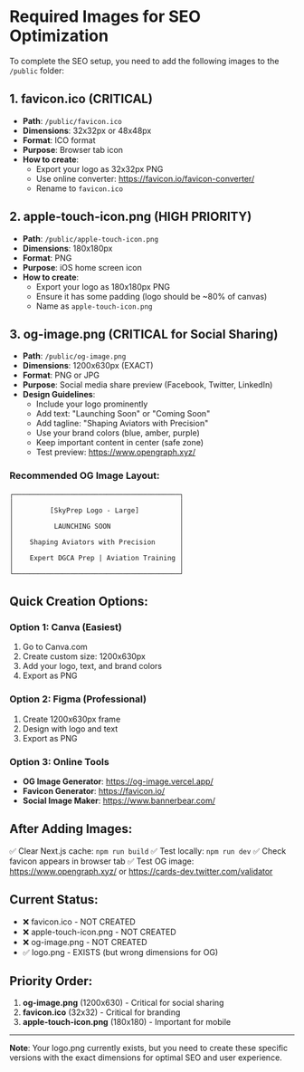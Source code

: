 # Required Images for SEO Optimization

To complete the SEO setup, you need to add the following images to the `/public` folder:

## 1. favicon.ico (CRITICAL)
- **Path**: `/public/favicon.ico`
- **Dimensions**: 32x32px or 48x48px
- **Format**: ICO format
- **Purpose**: Browser tab icon
- **How to create**: 
  - Export your logo as 32x32px PNG
  - Use online converter: https://favicon.io/favicon-converter/
  - Rename to `favicon.ico`

## 2. apple-touch-icon.png (HIGH PRIORITY)
- **Path**: `/public/apple-touch-icon.png`
- **Dimensions**: 180x180px
- **Format**: PNG
- **Purpose**: iOS home screen icon
- **How to create**: 
  - Export your logo as 180x180px PNG
  - Ensure it has some padding (logo should be ~80% of canvas)
  - Name as `apple-touch-icon.png`

## 3. og-image.png (CRITICAL for Social Sharing)
- **Path**: `/public/og-image.png`
- **Dimensions**: 1200x630px (EXACT)
- **Format**: PNG or JPG
- **Purpose**: Social media share preview (Facebook, Twitter, LinkedIn)
- **Design Guidelines**:
  - Include your logo prominently
  - Add text: "Launching Soon" or "Coming Soon"
  - Add tagline: "Shaping Aviators with Precision"
  - Use your brand colors (blue, amber, purple)
  - Keep important content in center (safe zone)
  - Test preview: https://www.opengraph.xyz/

### Recommended OG Image Layout:
```
┌─────────────────────────────────────────┐
│                                         │
│         [SkyPrep Logo - Large]          │
│                                         │
│          LAUNCHING SOON                 │
│                                         │
│    Shaping Aviators with Precision      │
│                                         │
│    Expert DGCA Prep | Aviation Training │
│                                         │
└─────────────────────────────────────────┘
```

## Quick Creation Options:

### Option 1: Canva (Easiest)
1. Go to Canva.com
2. Create custom size: 1200x630px
3. Add your logo, text, and brand colors
4. Export as PNG

### Option 2: Figma (Professional)
1. Create 1200x630px frame
2. Design with logo and text
3. Export as PNG

### Option 3: Online Tools
- **OG Image Generator**: https://og-image.vercel.app/
- **Favicon Generator**: https://favicon.io/
- **Social Image Maker**: https://www.bannerbear.com/

## After Adding Images:

✅ Clear Next.js cache: `npm run build`
✅ Test locally: `npm run dev`
✅ Check favicon appears in browser tab
✅ Test OG image: https://www.opengraph.xyz/ or https://cards-dev.twitter.com/validator

## Current Status:
- ❌ favicon.ico - NOT CREATED
- ❌ apple-touch-icon.png - NOT CREATED  
- ❌ og-image.png - NOT CREATED
- ✅ logo.png - EXISTS (but wrong dimensions for OG)

## Priority Order:
1. **og-image.png** (1200x630) - Critical for social sharing
2. **favicon.ico** (32x32) - Critical for branding
3. **apple-touch-icon.png** (180x180) - Important for mobile

---

**Note**: Your logo.png currently exists, but you need to create these specific versions with the exact dimensions for optimal SEO and user experience.

